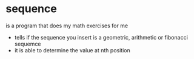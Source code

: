 # sequence
is a program that does my math exercises for me
- tells if the sequence you insert is a geometric, arithmetic or fibonacci sequemce
- it is able to determine the value at nth position
